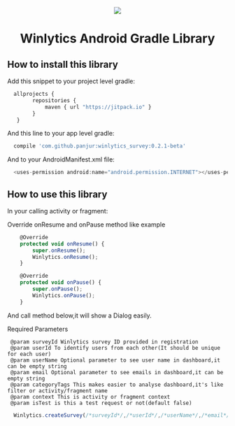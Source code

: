 <p align="center"> 
<img src="http://winlytics.io/assets/images/logo.png">
</p>


<h1 align="center">Winlytics Android Gradle Library</h1>


## How to install this library

Add this snippet to your project level gradle:

```javascript
  allprojects {
        repositories {
            maven { url "https://jitpack.io" }
        }
   }
```

And this line to your app level gradle:
```javascript
  compile 'com.github.panjur:winlytics_survey:0.2.1-beta'
```
And to your AndroidManifest.xml file:
```javascript
  <uses-permission android:name="android.permission.INTERNET"></uses-permission>
```

## How to use this library

In your calling activity or fragment: 

Override onResume and onPause method like example 

```javascript
    @Override
    protected void onResume() {
        super.onResume();
        Winlytics.onResume();
    }
```
```javascript
    @Override
    protected void onPause() {
        super.onPause();
        Winlytics.onPause();
    }
```

And call method below,it will show a Dialog easily.

Required Parameters

     @param surveyId Winlytics survey ID provided in registration
     @param userId To identify users from each other(It should be unique for each user)
     @param userName Optional parameter to see user name in dashboard,it can be empty string
     @param email Optional parameter to see emails in dashboard,it can be empty string
     @param categoryTags This makes easier to analyse dashboard,it's like filter or activity/fragment name
     @param context This is activity or fragment context
     @param isTest is this a test request or not(default false)

```javascript
  Winlytics.createSurvey(/*surveyId*/,/*userId*/,/*userName*/,/*email*/,/*categoryTags*/,/*context*/,/*isTest*/);
```

